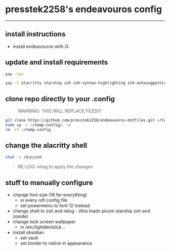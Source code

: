 # presstek2258's endeavouros config
---

## install instructions
- install endeavouros with i3

## update and install requirements
```bash
yay -Syu
```
```bash
yay -S alacritty starship zsh zsh-syntax-highlighting zsh-autosuggestions picom zoxide neovim pcloud-drive google-chrome xfce4-settings xclip ttf-jetbrains-mono
```

## clone repo directly to your .config 
> WARNING: THIS WILL REPLACE FILES!!!
```bash	
git clone https://github.com/presstek2258/endeavouros-dotfiles.git ~/temp-config
sudo cp -r ~/temp-config/. ~/
rm -rf ~/temp-config
```
## change the alacritty shell
```bash
chsh -s /bin/zsh
```
> RE-LOG: relog to apply the changes

## stuff to manually configure
- change font size (16 for everything)
    - in every rofi config file
    - set powermenu to font 12 instead
- change shell to zsh and relog 
	  - (this loads picom starship zsh and zoxide)
- change lock screen wallpaper
    - in /etc/lightdm/slick...
- install obsidian
	- set vault
	- set border to native in appearance

